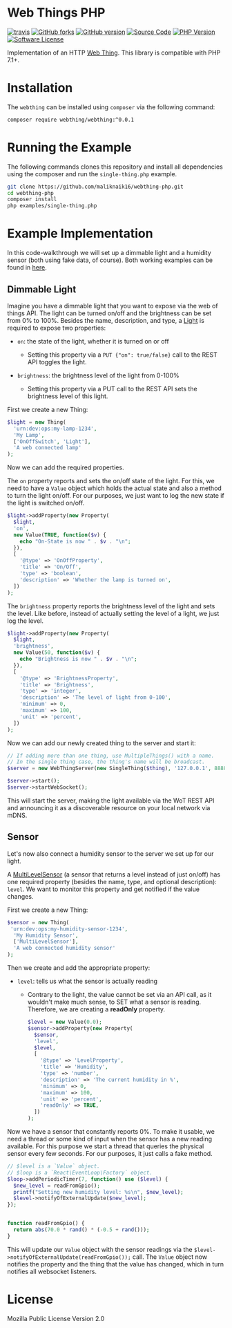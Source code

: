 # Web Things PHP

[![travis](https://api.travis-ci.org/maliknaik16/webthing-php.svg?branch=master)](https://travis-ci.com/maliknaik16/webthing-php)
[![GitHub forks](https://img.shields.io/github/forks/maliknaik16/webthing-php)](https://github.com/maliknaik16/webthing-php/network/)
[![GitHub version](https://badge.fury.io/gh/maliknaik16%2Fwebthing-php.svg)](https://badge.fury.io/gh/maliknaik16%2Fwebthing-php)
[![Source Code](https://img.shields.io/badge/source-maliknaik16%2Fwebthing--php-blue?style=flat-square)](https://github.com/maliknaik16/webthing-php)
[![PHP Version](https://img.shields.io/badge/PHP-7.1%2B-orange)](https://php.net)
[![Software License](https://img.shields.io/badge/license-MPL--2.0-green?style=flat-square)](https://github.com/maliknaik16/webthing-php/blob/master/LICENSE.txt)

Implementation of an HTTP [Web Thing](https://iot.mozilla.org/wot/). This library is compatible with PHP 7.1+.

# Installation

The ``webthing`` can be installed using ``composer`` via the following command:

```bash
composer require webthing/webthing:^0.0.1
```

# Running the Example
The following commands clones this repository and install all dependencies using the composer and run the `single-thing.php` example.
```bash
git clone https://github.com/maliknaik16/webthing-php.git
cd webthing-php
composer install
php examples/single-thing.php
```

# Example Implementation

In this code-walkthrough we will set up a dimmable light and a humidity sensor (both using fake data, of course). Both working examples can be found in [here](https://github.com/maliknaik16/webthing-php/tree/master/examples).

## Dimmable Light

Imagine you have a dimmable light that you want to expose via the web of things API. The light can be turned on/off and the brightness can be set from 0% to 100%. Besides the name, description, and type, a [Light](https://iot.mozilla.org/schemas/#Light) is required to expose two properties:

  - ``on``: the state of the light, whether it is turned on or off

    - Setting this property via a ``PUT {"on": true/false}`` call to the REST API toggles the light.

  - ``brightness``: the brightness level of the light from 0-100%

    - Setting this property via a PUT call to the REST API sets the brightness level of this light.

First we create a new Thing:

```php
$light = new Thing(
  'urn:dev:ops:my-lamp-1234',
  'My Lamp',
  ['OnOffSwitch', 'Light'],
  'A web connected lamp'
);
```

Now we can add the required properties.

The ``on`` property reports and sets the on/off state of the light. For this, we need to have a ``Value`` object which holds the actual state and also a method to turn the light on/off. For our purposes, we just want to log the new state if the light is switched on/off.

```php
$light->addProperty(new Property(
  $light,
  'on',
  new Value(TRUE, function($v) {
    echo "On-State is now " . $v . "\n";
  }),
  [
    '@type' => 'OnOffProperty',
    'title' => 'On/Off',
    'type' => 'boolean',
    'description' => 'Whether the lamp is turned on',
  ])
);
```

The ``brightness`` property reports the brightness level of the light and sets the level. Like before, instead of actually setting the level of a light, we just log the level.

```php
$light->addProperty(new Property(
  $light,
  'brightness',
  new Value(50, function($v) {
    echo "Brightness is now " . $v . "\n";
  }),
  [
    '@type' => 'BrightnessProperty',
    'title' => 'Brightness',
    'type' => 'integer',
    'description' => 'The level of light from 0-100',
    'minimum' => 0,
    'maximum' => 100,
    'unit' => 'percent',
  ])
);
```

Now we can add our newly created thing to the server and start it:

```php
// If adding more than one thing, use MultipleThings() with a name.
// In the single thing case, the thing's name will be broadcast.
$server = new WebThingServer(new SingleThing($thing), '127.0.0.1', 8888, 8081);

$server->start();
$server->startWebSocket();
```
This will start the server, making the light available via the WoT REST API and announcing it as a discoverable resource on your local network via mDNS.

## Sensor

Let's now also connect a humidity sensor to the server we set up for our light.

A [MultiLevelSensor](https://iot.mozilla.org/schemas/#MultiLevelSensor) (a sensor that returns a level instead of just on/off) has one required property (besides the name, type, and optional description): ``level``. We want to monitor this property and get notified if the value changes.

First we create a new Thing:

```php
$sensor = new Thing(
 'urn:dev:ops:my-humidity-sensor-1234',
  'My Humidity Sensor',
  ['MultiLevelSensor'],
  'A web connected humidity sensor'
);
```

Then we create and add the appropriate property:

  - ``level``: tells us what the sensor is actually reading

    - Contrary to the light, the value cannot be set via an API call, as it wouldn't make much sense, to SET what a sensor is reading. Therefore, we are creating a **readOnly** property.

      ```php
      $level = new Value(0.0);
      $sensor->addProperty(new Property(
        $sensor,
        'level',
        $level,
        [
          '@type' => 'LevelProperty',
          'title' => 'Humidity',
          'type' => 'number',
          'description' => 'The current humidity in %',
          'minimum' => 0,
          'maximum' => 100,
          'unit' => 'percent',
          'readOnly' => TRUE,
        ])
      );
      ```

Now we have a sensor that constantly reports 0%. To make it usable, we need a thread or some kind of input when the sensor has a new reading available. For this purpose we start a thread that queries the physical sensor every few seconds. For our purposes, it just calls a fake method.

```php
// $level is a `Value` object.
// $loop is a `React\EventLoop\Factory` object.
$loop->addPeriodicTimer(7, function() use ($level) {
  $new_level = readFromGpio();
  printf("Setting new humidity level: %s\n", $new_level);
  $level->notifyOfExternalUpdate($new_level);
});


function readFromGpio() {
  return abs(70.0 * rand() * (-0.5 + rand()));
}
```
This will update our ``Value`` object with the sensor readings via the ``$level->notifyOfExternalUpdate(readFromGpio());`` call. The ``Value`` object now notifies the property and the thing that the value has changed, which in turn notifies all websocket listeners.

# License

Mozilla Public License Version 2.0
